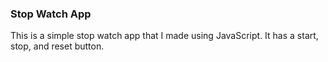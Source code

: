### Stop Watch App

This is a simple stop watch app that I made using JavaScript. It has a start, stop, and reset button. 